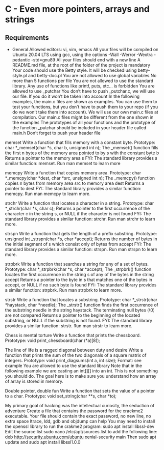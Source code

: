 # C - Even more pointers, arrays and strings

## Requirements 
* General 
Allowed editors: vi, vim, emacs All your files will be compiled on Ubuntu 20.04 LTS using gcc, using the options -Wall -Werror -Wextra -pedantic -std=gnu89 All your files should end with a new line A README.md file, at the root of the folder of the project is mandatory Your code should use the Betty style. It will be checked using betty-style.pl and betty-doc.pl You are not allowed to use global variables No more than 5 functions per file You are not allowed to use the standard library. Any use of functions like printf, puts, etc… is forbidden You are allowed to use _putchar You don’t have to push _putchar.c, we will use our file. If you do it won’t be taken into account In the following examples, the main.c files are shown as examples. You can use them to test your functions, but you don’t have to push them to your repo (if you do we won’t take them into account). We will use our own main.c files at compilation. Our main.c files might be different from the one shown in the examples The prototypes of all your functions and the prototype of the function _putchar should be included in your header file called main.h Don’t forget to push your header file

memset Write a function that fills memory with a constant byte. Prototype: char *_memset(char *s, char b, unsigned int n); The _memset() function fills the first n bytes of the memory area pointed to by s with the constant byte b Returns a pointer to the memory area s FYI: The standard library provides a similar function: memset. Run man memset to learn more

memcpy Write a function that copies memory area. Prototype: char *_memcpy(char *dest, char *src, unsigned int n); The _memcpy() function copies n bytes from memory area src to memory area dest Returns a pointer to dest FYI: The standard library provides a similar function: memcpy. Run man memcpy to learn more.

strchr Write a function that locates a character in a string. Prototype: char *_strchr(char *s, char c); Returns a pointer to the first occurrence of the character c in the string s, or NULL if the character is not found FYI: The standard library provides a similar function: strchr. Run man strchr to learn more.

strspn Write a function that gets the length of a prefix substring. Prototype: unsigned int _strspn(char *s, char *accept); Returns the number of bytes in the initial segment of s which consist only of bytes from accept FYI: The standard library provides a similar function: strspn. Run man strspn to learn more.

strpbrk Write a function that searches a string for any of a set of bytes. Prototype: char *_strpbrk(char *s, char *accept); The _strpbrk() function locates the first occurrence in the string s of any of the bytes in the string accept Returns a pointer to the byte in s that matches one of the bytes in accept, or NULL if no such byte is found FYI: The standard library provides a similar function: strpbrk. Run man strpbrk to learn more.

strstr Write a function that locates a substring. Prototype: char *_strstr(char *haystack, char *needle); The _strstr() function finds the first occurrence of the substring needle in the string haystack. The terminating null bytes (\0) are not compared Returns a pointer to the beginning of the located substring, or NULL if the substring is not found. FYI: The standard library provides a similar function: strstr. Run man strstr to learn more.

Chess is mental torture Write a function that prints the chessboard. Prototype: void print_chessboard(char (*a)[8]);

The line of life is a ragged diagonal between duty and desire Write a function that prints the sum of the two diagonals of a square matrix of integers. Prototype: void print_diagsums(int a, int size); Format: see example You are allowed to use the standard library Note that in the following example we are casting an int[][] into an int. This is not something you should do. The goal here is to make sure you understand how an array of array is stored in memory.

Double pointer, double fun Write a function that sets the value of a pointer to a char. Prototype: void set_string(char **s, char *to);

My primary goal of hacking was the intellectual curiosity, the seduction of adventure Create a file that contains the password for the crackme2 executable. Your file should contain the exact password, no new line, no extra space ltrace, ldd, gdb and objdump can help You may need to install the openssl library to run the crakme2 program: sudo apt install libssl-dev Edit the source list sudo nano /etc/apt/sources.list to add the following line: deb http://security.ubuntu.com/ubuntu xenial-security main Then sudo apt update and sudo apt install libssl1.0.0

